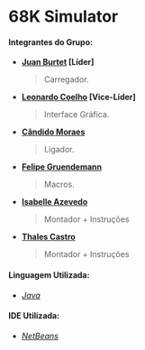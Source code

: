 # 68K Simulator

#### Integrantes do Grupo:
  * __[Juan Burtet](https://github.com/juan-burtet) [Líder]__
    > Carregador.
  * __[Leonardo Coelho](https://github.com/leoGCoelho) [Vice-Líder]__
    > Interface Gráfica.
  * __[Cândido Moraes](https://github.com/candidosmoraes)__
    > Ligador.
  * __[Felipe Gruendemann](https://github.com/FelipeGruend)__
    > Macros.
  * __[Isabelle Azevedo](https://github.com/isabelleaazevedo)__
    > Montador + Instruções
  * __[Thales Castro](https://github.com/cineasthales)__
    > Montador + Instruções

#### Linguagem Utilizada:
  * _[Java](https://www.java.com)_

#### IDE Utilizada:
  * _[NetBeans](https://netbeans.org)_
